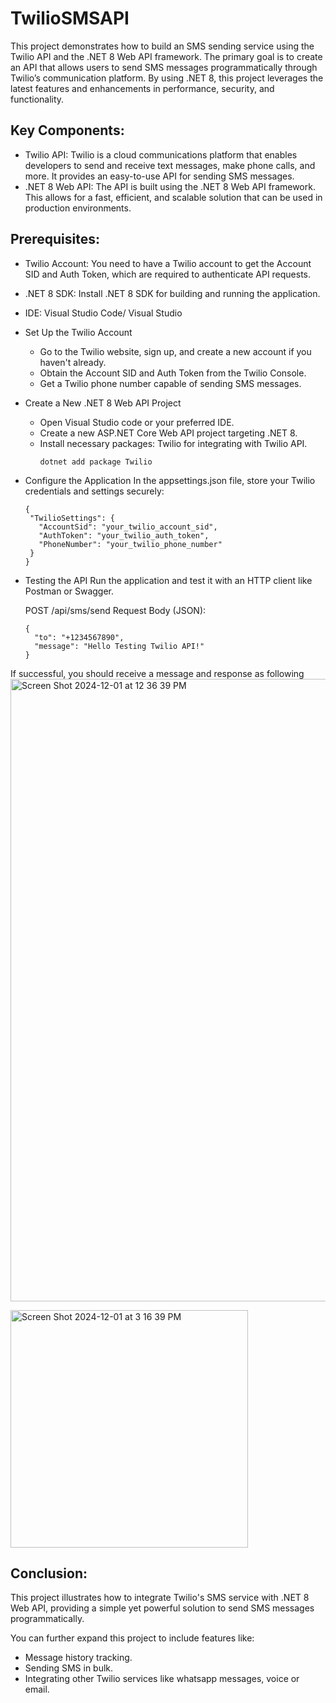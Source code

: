 # TwilioSMSAPI
This project demonstrates how to build an SMS sending service using the Twilio API and the .NET 8 Web API framework. The primary goal is to create an API that allows users to
send SMS messages programmatically through Twilio’s communication platform. By using .NET 8, this project leverages the latest features and enhancements in performance, security, 
and functionality.

## Key Components:
* Twilio API: Twilio is a cloud communications platform that enables developers to send and receive text messages, make phone calls, and more. It provides an easy-to-use
  API for sending SMS messages.
* .NET 8 Web API: The API is built using the .NET 8 Web API framework. This allows for a fast, efficient, and scalable solution that can be used in production environments.

## Prerequisites:
* Twilio Account: You need to have a Twilio account to get the Account SID and Auth Token, which are required to authenticate API requests.
* .NET 8 SDK: Install .NET 8 SDK for building and running the application.
* IDE: Visual Studio Code/ Visual Studio

* Set Up the Twilio Account
   - Go to the Twilio website, sign up, and create a new account if you haven't already.
   - Obtain the Account SID and Auth Token from the Twilio Console.
   - Get a Twilio phone number capable of sending SMS messages.

* Create a New .NET 8 Web API Project
   - Open Visual Studio code or your preferred IDE.
   - Create a new ASP.NET Core Web API project targeting .NET 8.
   - Install necessary packages:
      Twilio for integrating with Twilio API.
     ```
     dotnet add package Twilio
     ```
* Configure the Application
   In the appsettings.json file, store your Twilio credentials and settings securely:
   ```
   {
    "TwilioSettings": {
      "AccountSid": "your_twilio_account_sid",
      "AuthToken": "your_twilio_auth_token",
      "PhoneNumber": "your_twilio_phone_number"
    }
  }
  ```
* Testing the API
  Run the application and test it with an HTTP client like Postman or Swagger.

  POST /api/sms/send
  Request Body (JSON):

  ```
  {
    "to": "+1234567890",
    "message": "Hello Testing Twilio API!"
  }
  ```
 If successful, you should receive a message and response as following
<img width="996" alt="Screen Shot 2024-12-01 at 12 36 39 PM" src="https://github.com/user-attachments/assets/271357d9-752f-4e30-b3cb-0c670ff1e696">

<img width="380" alt="Screen Shot 2024-12-01 at 3 16 39 PM" src="https://github.com/user-attachments/assets/b3f499bc-cc4d-4518-a51e-1fa5931e336c">


## Conclusion:
This project illustrates how to integrate Twilio's SMS service with .NET 8 Web API, providing a simple yet powerful solution to send SMS messages programmatically. 

You can further expand this project to include features like:

* Message history tracking.
* Sending SMS in bulk.
* Integrating other Twilio services like whatsapp messages, voice or email.

